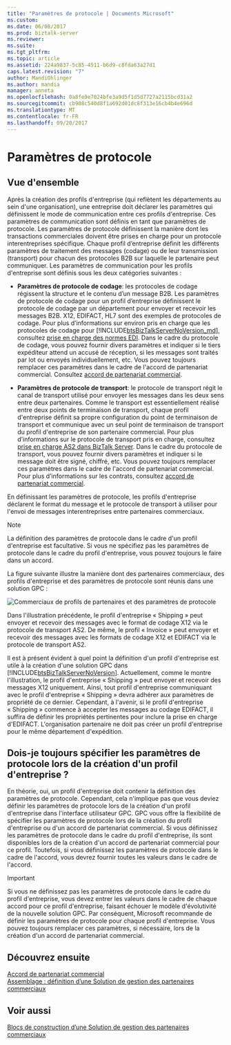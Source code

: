 ```yaml
---
title: "Paramètres de protocole | Documents Microsoft"
ms.custom: 
ms.date: 06/08/2017
ms.prod: biztalk-server
ms.reviewer: 
ms.suite: 
ms.tgt_pltfrm: 
ms.topic: article
ms.assetid: 224a9837-5c85-4511-b6d9-c8fda63a27d1
caps.latest.revision: "7"
author: MandiOhlinger
ms.author: mandia
manager: anneta
ms.openlocfilehash: 0a8fe9e7024bfe3a9d5f1d5d7727a2115bcd31a2
ms.sourcegitcommit: cb908c540d8f1a692d01dc8f313e16cb4b4e696d
ms.translationtype: MT
ms.contentlocale: fr-FR
ms.lasthandoff: 09/20/2017
---
```

# <a name="protocol-settings"></a>Paramètres de protocole
## <a name="overview"></a>Vue d'ensemble
Après la création des profils d'entreprise (qui reflètent les départements au sein d'une organisation), une entreprise doit déclarer les paramètres qui définissent le mode de communication entre ces profils d'entreprise. Ces paramètres de communication sont définis en tant que paramètres de protocole. Les paramètres de protocole définissent la manière dont les transactions commerciales doivent être prises en charge pour un protocole interentreprises spécifique. Chaque profil d’entreprise définit les différents paramètres de traitement des messages (codage) ou de leur transmission (transport) pour chacun des protocoles B2B sur laquelle le partenaire peut communiquer. Les paramètres de communication pour les profils d'entreprise sont définis sous les deux catégories suivantes :  
  
-   **Paramètres de protocole de codage**: les protocoles de codage régissent la structure et le contenu d’un message B2B. Les paramètres de protocole de codage pour un profil d’entreprise définissent le protocole de codage par un département pour envoyer et recevoir les messages B2B. X12, EDIFACT, HL7 sont des exemples de protocoles de codage. Pour plus d’informations sur environ pris en charge que les protocoles de codage pour [!INCLUDE[btsBizTalkServerNoVersion_md](../includes/btsbiztalkservernoversion-md.md)], consultez [prise en charge des normes EDI](../core/edi-standards-support.md). Dans le cadre du protocole de codage, vous pouvez fournir divers paramètres et indiquer si le tiers expéditeur attend un accusé de réception, si les messages sont traités par lot ou envoyés individuellement, etc. Vous pouvez toujours remplacer ces paramètres dans le cadre de l'accord de partenariat commercial. Consultez [accord de partenariat commercial](../core/trading-partner-agreement.md).  
  
-   **Paramètres de protocole de transport**: le protocole de transport régit le canal de transport utilisé pour envoyer les messages dans les deux sens entre deux partenaires. Comme le transport est essentiellement réalisé entre deux points de terminaison de transport, chaque profil d'entreprise définit sa propre configuration du point de terminaison de transport et communique avec un seul point de terminaison de transport du profil d'entreprise de son partenaire commercial. Pour plus d’informations sur le protocole de transport pris en charge, consultez [prise en charge AS2 dans BizTalk Server](../core/as2-support-in-biztalk-server.md). Dans le cadre du protocole de transport, vous pouvez fournir divers paramètres et indiquer si le message doit être signé, chiffré, etc. Vous pouvez toujours remplacer ces paramètres dans le cadre de l'accord de partenariat commercial. Pour plus d’informations sur les contrats, consultez [accord de partenariat commercial](../core/trading-partner-agreement.md).  
  
 En définissant les paramètres de protocole, les profils d'entreprise déclarent le format du message et le protocole de transport à utiliser pour l'envoi de messages interentreprises entre partenaires commerciaux.  
  
> [!NOTE]
>  La définition des paramètres de protocole dans le cadre d'un profil d'entreprise est facultative. Si vous ne spécifiez pas les paramètres de protocole dans le cadre du profil d'entreprise, vous pouvez toujours le faire dans un accord.  
  
 La figure suivante illustre la manière dont des partenaires commerciaux, des profils d'entreprise et des paramètres de protocole sont réunis dans une solution GPC :  
  
 ![Commerciaux de profils de partenaires et des paramètres de protocole](../core/media/protocolsettings.gif "ProtocolSettings")  
  
 Dans l'illustration précédente, le profil d'entreprise « Shipping » peut envoyer et recevoir des messages avec le format de codage X12 via le protocole de transport AS2. De même, le profil « Invoice » peut envoyer et recevoir des messages avec les formats de codage X12 et EDIFACT via le protocole de transport AS2.  
  
 Il est à présent évident à quel point la définition d'un profil d'entreprise est utile à la création d'une solution GPC dans [!INCLUDE[btsBizTalkServerNoVersion](../includes/btsbiztalkservernoversion-md.md)]. Actuellement, comme le montre l'illustration, le profil d'entreprise « Shipping » peut envoyer et recevoir des messages X12 uniquement. Ainsi, tout profil d'entreprise communiquant avec le profil d'entreprise « Shipping » devra adhérer aux paramètres de propriété de ce dernier. Cependant, à l'avenir, si le profil d'entreprise « Shipping » commence à accepter les messages au codage EDIFACT, il suffira de définir les propriétés pertinentes pour inclure la prise en charge d'EDIFACT. L'organisation partenaire ne doit pas créer un profil d'entreprise pour le même département d'expédition.  
  
## <a name="do-i-always-need-to-specify-the-protocol-settings-when-creating-a-business-profile"></a>Dois-je toujours spécifier les paramètres de protocole lors de la création d'un profil d'entreprise ?  
 En théorie, oui, un profil d'entreprise doit contenir la définition des paramètres de protocole. Cependant, cela n'implique pas que vous deviez définir les paramètres de protocole lors de la création d'un profil d'entreprise dans l'interface utilisateur GPC. GPC vous offre la flexibilité de spécifier les paramètres de protocole lors de la création du profil d'entreprise ou d'un accord de partenariat commercial. Si vous définissez les paramètres de protocole dans le cadre du profil d'entreprise, ils sont disponibles lors de la création d'un accord de partenariat commercial pour ce profil. Toutefois, si vous définissez les paramètres de protocole dans le cadre de l'accord, vous devrez fournir toutes les valeurs dans le cadre de l'accord.  
  
> [!IMPORTANT]
>  Si vous ne définissez pas les paramètres de protocole dans le cadre du profil d'entreprise, vous devez entrer les valeurs dans le cadre de chaque accord pour ce profil d'entreprise, faisant échouer le modèle d'évolutivité de la nouvelle solution GPC. Par conséquent, Microsoft recommande de définir les paramètres de protocole pour chaque profil d'entreprise. Vous pouvez toujours remplacer ces paramètres, si nécessaire, lors de la création d'un accord de partenariat commercial.  

## <a name="learn-next"></a>Découvrez ensuite
[Accord de partenariat commercial](../core/trading-partner-agreement.md)  
[Assemblage : définition d’une Solution de gestion des partenaires commerciaux](../core/putting-it-all-together-defining-a-trading-partner-management-solution.md)  
  
## <a name="see-also"></a>Voir aussi  
 [Blocs de construction d’une Solution de gestion des partenaires commerciaux](../core/building-blocks-of-a-trading-partner-management-solution.md)